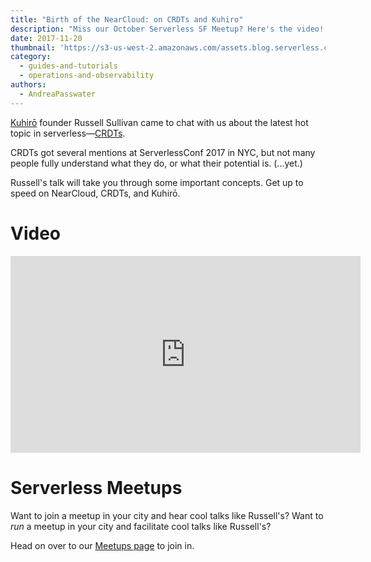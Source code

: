 ```yaml
---
title: "Birth of the NearCloud: on CRDTs and Kuhiro"
description: "Miss our October Serverless SF Meetup? Here's the video! Learn all about CRDTs from the founder of Kuhiro, Russell Sullivan."
date: 2017-11-20
thumbnail: 'https://s3-us-west-2.amazonaws.com/assets.blog.serverless.com/sls-usergroup.png'
category:
  - guides-and-tutorials
  - operations-and-observability
authors:
  - AndreaPasswater
---
```


[Kuhirō](http://www.kuhiro.com) founder Russell Sullivan came to chat with us about the latest hot topic in serverless—[CRDTs](https://serverless.com/blog/crdt-explained-supercharge-serverless-at-edge/).

CRDTs got several mentions at ServerlessConf 2017 in NYC, but not many people fully understand what they do, or what their potential is. (...yet.)

Russell's talk will take you through some important concepts. Get up to speed on NearCloud, CRDTs, and Kuhirō.

# Video

<iframe width="560" height="315" src="https://www.youtube.com/embed/B-qNGytPOEU" frameborder="0" allowfullscreen></iframe>

# Serverless Meetups

Want to join a meetup in your city and hear cool talks like Russell's? Want to *run* a meetup in your city and facilitate cool talks like Russell's?

Head on over to our [Meetups page](https://serverless.com/community/meetups/) to join in.
